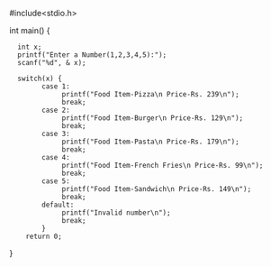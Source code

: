 #include<stdio.h>

int main() {
  
      int x;
      printf("Enter a Number(1,2,3,4,5):");
      scanf("%d", & x);
     
      switch(x) {
            case 1:
                 printf("Food Item-Pizza\n Price-Rs. 239\n");
                 break;
            case 2:
                 printf("Food Item-Burger\n Price-Rs. 129\n");
                 break;
            case 3:
                 printf("Food Item-Pasta\n Price-Rs. 179\n");
                 break;
            case 4:
                 printf("Food Item-French Fries\n Price-Rs. 99\n");
                 break;
            case 5:
                 printf("Food Item-Sandwich\n Price-Rs. 149\n");
                 break;
            default:
                 printf("Invalid number\n");
                 break;
            }
        return 0;
  }
